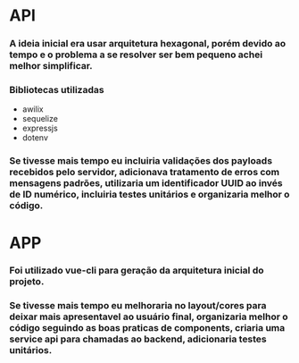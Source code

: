 # API

### A ideia inicial era usar arquitetura hexagonal, porém devido ao tempo e o problema a se resolver ser bem pequeno achei melhor simplificar.

### Bibliotecas utilizadas
 - awilix
 - sequelize
 - expressjs
 - dotenv

### Se tivesse mais tempo eu incluiria validações dos payloads recebidos pelo servidor, adicionava tratamento de erros com mensagens padrões, utilizaria um identificador UUID ao invés de ID numérico, incluiria testes unitários e organizaria melhor o código.

# APP

### Foi utilizado vue-cli para geração da arquitetura inicial do projeto.

### Se tivesse mais tempo eu melhoraria no layout/cores para deixar mais apresentavel ao usuário final, organizaria melhor o código seguindo as boas praticas de components, criaria uma service api para chamadas ao backend, adicionaria testes unitários.